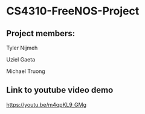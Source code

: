 # CS4310-FreeNOS-Project

## Project members:
Tyler Nijmeh

Uziel Gaeta

Michael Truong

## Link to youtube video demo
https://youtu.be/m4qpKL9_GMg

